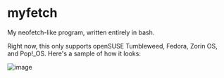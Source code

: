 # myfetch
My neofetch-like program, written entirely in bash.

Right now, this only supports openSUSE Tumbleweed, Fedora, Zorin OS, and Pop!\_OS.
Here's a sample of how it looks:

![image](https://user-images.githubusercontent.com/53997322/113416243-821ea000-93de-11eb-9d2d-c242b75cbea5.png)
